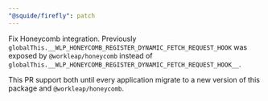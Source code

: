 ```yaml
---
"@squide/firefly": patch
---
```


Fix Honeycomb integration. Previously `globalThis.__WLP_HONEYCOMB_REGISTER_DYNAMIC_FETCH_REQUEST_HOOK` was exposed by `@workleap/honeycomb` instead of `globalThis.__WLP_HONEYCOMB_REGISTER_DYNAMIC_FETCH_REQUEST_HOOK__`.

This PR support both until every application migrate to a new version of this package and `@workleap/honeycomb`.
